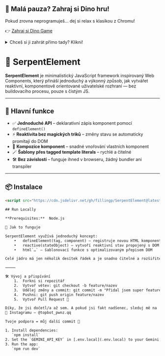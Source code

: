 ## 🦖 Malá pauza? Zahraj si Dino hru!

Pokud zrovna neprogramuješ... dej si relax s klasikou z Chromu!

👉 [Zahraj si Dino Game](https://elgoog.im/t-rex/)

<details>
<summary>Chceš si ji zahrát přímo tady? Klikni!</summary>

<iframe src="https://elgoog.im/t-rex/" width="600" height="300" style="border:none;margin-top:10px;"></iframe>

</details>

# 🐍 SerpentElement

**SerpentElement** je minimalistický JavaScript framework inspirovaný Web Components, který přináší jednoduchý a výkonný způsob, jak vytvářet reaktivní, komponentově orientované uživatelské rozhraní — bez buildovacího procesu, pouze s čistým JS.

---

## 🚀 Hlavní funkce

- ✅ **Jednoduché API** – deklarativní zápis komponent pomocí `defineElement()`
- ⚡ **Reaktivita bez magických triků** – změny stavu se automaticky promítají do DOM
- 🧩 **Kompozice komponent** – snadné vnořování vlastních komponent
- 🪄 **Šablony přes tagged template literals** – rychlé a čitelné
- 🛠️ **Bez závislostí** – funguje ihned v browseru, žádný bundler ani transpiler

---

## 📦 Instalace

```html
<script src="https://cdn.jsdelivr.net/gh/fillingp/SerpentElement@latest/serpent.js"></script>

## Run Locally

**Prerequisites:**  Node.js

🧠 Jak to funguje

SerpentElement využívá jednoduchý koncept:
	•	defineElement(tag, component) – registruje novou HTML komponentu
	•	reactive(stateObject) – vytvoří reaktivní stav propojený s DOM
	•	html`…` – šablonovací funkce s optimalizovaným přepisem DOM

Celé jádro má jen několik desítek řádek a je snadno čitelné a rozšiřitelné.

⸻

🛠️ Vývoj a přispívání
	1.	Forkni si repozitář
	2.	Vytvoř větev: git checkout -b feature/nazev
	3.	Udělej změny a commit: git commit -m "Přidal jsem super feature"
	4.	Pushni: git push origin feature/nazev
	5.	Vytvoř Pull Request 🎉

Díky, že jsi dočetl/a až sem. A pokud jsi fakt nadšenec, sleduj mě na
📸 Instagramu – @topbot_pwnz.qq

Tvoje podpora = můj další commit 💚

1. Install dependencies:
   `npm install`
2. Set the `GEMINI_API_KEY` in [.env.local](.env.local) to your Gemini API key
3. Run the app:
   `npm run dev`
